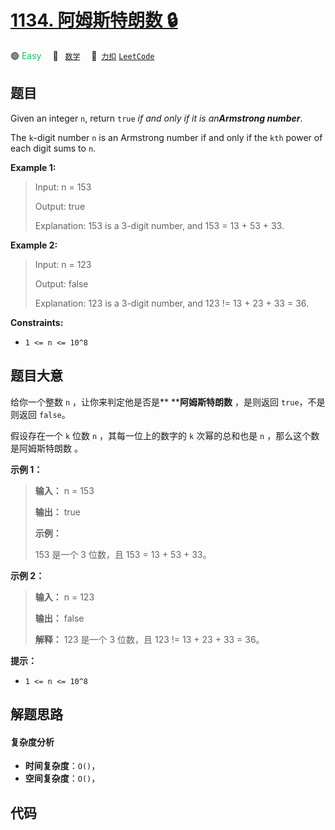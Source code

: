 # [1134. 阿姆斯特朗数 🔒](https://2xiao.github.io/leetcode-js/problem/1134.html)

🟢 <font color=#15bd66>Easy</font>&emsp; 🔖&ensp; [`数学`](/tag/math.md)&emsp; 🔗&ensp;[`力扣`](https://leetcode.cn/problems/armstrong-number) [`LeetCode`](https://leetcode.com/problems/armstrong-number)

## 题目

Given an integer `n`, return `true` _if and only if it is an**Armstrong
number**_.

The `k`-digit number `n` is an Armstrong number if and only if the `kth` power
of each digit sums to `n`.



**Example 1:**

> Input: n = 153
> 
> Output: true
> 
> Explanation: 153 is a 3-digit number, and 153 = 13 + 53 + 33.

**Example 2:**

> Input: n = 123
> 
> Output: false
> 
> Explanation: 123 is a 3-digit number, and 123 != 13 + 23 + 33 = 36.

**Constraints:**

  * `1 <= n <= 10^8`


## 题目大意

给你一个整数 `n` ，让你来判定他是否是** ****阿姆斯特朗数** ，是则返回 `true`，不是则返回 `false`。

假设存在一个 `k` 位数 `n` ，其每一位上的数字的 `k` 次幂的总和也是 `n` ，那么这个数是阿姆斯特朗数 。



**示例 1：**

> 
> 
> 
> 
> 
> **输入：** n = 153
> 
> **输出：** true
> 
> **示例：**
> 
> 153 是一个 3 位数，且 153 = 13 + 53 + 33。
> 
> 

**示例 2：**

> 
> 
> 
> 
> 
> **输入：** n = 123
> 
> **输出：** false
> 
> **解释：** 123 是一个 3 位数，且 123 != 13 + 23 + 33 = 36。
> 
> 



**提示：**

  * `1 <= n <= 10^8`


## 解题思路

#### 复杂度分析

- **时间复杂度**：`O()`，
- **空间复杂度**：`O()`，

## 代码

```javascript

```